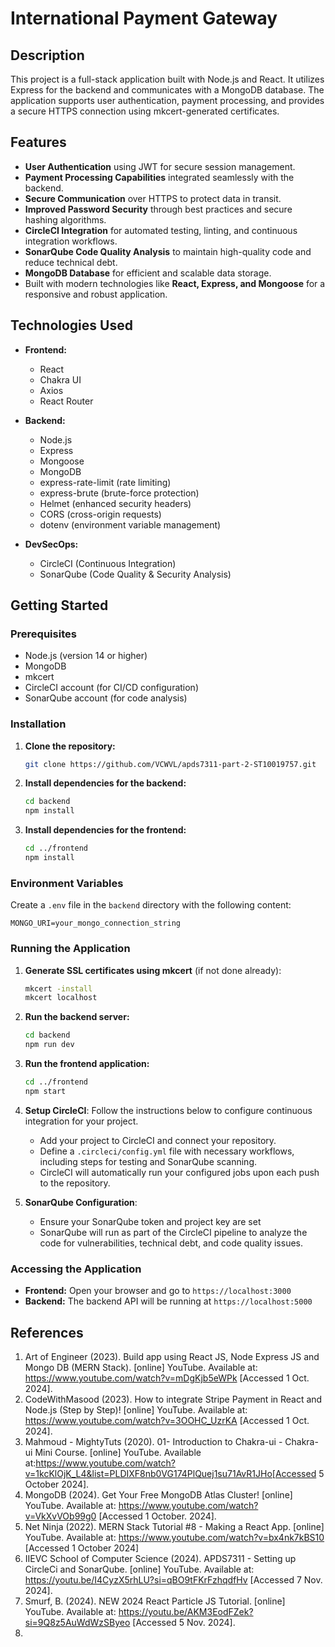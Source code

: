# International Payment Gateway

## Description
This project is a full-stack application built with Node.js and React. It utilizes Express for the backend and communicates with a MongoDB database. The application supports user authentication, payment processing, and provides a secure HTTPS connection using mkcert-generated certificates.

## Features
- **User Authentication** using JWT for secure session management.
- **Payment Processing Capabilities** integrated seamlessly with the backend.
- **Secure Communication** over HTTPS to protect data in transit.
- **Improved Password Security** through best practices and secure hashing algorithms.
- **CircleCI Integration** for automated testing, linting, and continuous integration workflows.
- **SonarQube Code Quality Analysis** to maintain high-quality code and reduce technical debt.
- **MongoDB Database** for efficient and scalable data storage.
- Built with modern technologies like **React, Express, and Mongoose** for a responsive and robust application.

## Technologies Used
- **Frontend:**
  - React
  - Chakra UI
  - Axios
  - React Router

- **Backend:**
  - Node.js
  - Express
  - Mongoose
  - MongoDB
  - express-rate-limit (rate limiting)
  - express-brute (brute-force protection)
  - Helmet (enhanced security headers)
  - CORS (cross-origin requests)
  - dotenv (environment variable management)

- **DevSecOps:**
  - CircleCI (Continuous Integration)
  - SonarQube (Code Quality & Security Analysis)

## Getting Started

### Prerequisites
- Node.js (version 14 or higher)
- MongoDB 
- mkcert
- CircleCI account (for CI/CD configuration)
- SonarQube account (for code analysis)

### Installation

1. **Clone the repository:**
   ```bash
   git clone https://github.com/VCWVL/apds7311-part-2-ST10019757.git
   ```

2. **Install dependencies for the backend:**
   ```bash
   cd backend
   npm install
   ```

3. **Install dependencies for the frontend:**
   ```bash
   cd ../frontend
   npm install
   ```

### Environment Variables

Create a `.env` file in the `backend` directory with the following content:

```plaintext
MONGO_URI=your_mongo_connection_string

```

### Running the Application

1. **Generate SSL certificates using mkcert** (if not done already):
   ```bash
   mkcert -install
   mkcert localhost
   ```

2. **Run the backend server:**
   ```bash
   cd backend
   npm run dev
   ```

3. **Run the frontend application:**
   ```bash
   cd ../frontend
   npm start
   ```

4. **Setup CircleCI**: Follow the instructions below to configure continuous integration for your project.
   - Add your project to CircleCI and connect your repository.
   - Define a `.circleci/config.yml` file with necessary workflows, including steps for testing and SonarQube scanning.
   - CircleCI will automatically run your configured jobs upon each push to the repository.

5. **SonarQube Configuration**:
   - Ensure your SonarQube token and project key are set
   - SonarQube will run as part of the CircleCI pipeline to analyze the code for vulnerabilities, technical debt, and code quality issues.

### Accessing the Application

- **Frontend:** Open your browser and go to `https://localhost:3000`
- **Backend:** The backend API will be running at `https://localhost:5000`

## References
1. Art of Engineer (2023). Build app using React JS, Node Express JS and Mongo DB (MERN Stack). [online] YouTube. Available at: https://www.youtube.com/watch?v=mDgKjb5eWPk [Accessed 1 Oct. 2024].
2. CodeWithMasood (2023). How to integrate Stripe Payment in React and Node.js (Step by Step)! [online] YouTube. Available at: https://www.youtube.com/watch?v=3OOHC_UzrKA [Accessed 1 Oct. 2024].
3. Mahmoud - MightyTuts (2020). 01- Introduction to Chakra-ui - Chakra-ui Mini Course. [online] YouTube. Available at:https://www.youtube.com/watch?v=1kcKlOjK_L4&list=PLDIXF8nb0VG174PlQuej1su71AvR1JHo[Accessed 5 October 2024].
4. MongoDB (2024). Get Your Free MongoDB Atlas Cluster! [online] YouTube. Available at: https://www.youtube.com/watch?v=VkXvVOb99g0 [Accessed 1 October. 2024].
5. Net Ninja (2022). MERN Stack Tutorial #8 - Making a React App. [online] YouTube. Available at: https://www.youtube.com/watch?v=bx4nk7kBS10 [Accessed 1 October 2024]
6. IIEVC School of Computer Science (2024). APDS7311 - Setting up CircleCi and SonarQube. [online] YouTube. Available at: https://youtu.be/I4CyzX5rhLU?si=qBO9tFKrFzhqdfHv [Accessed 7 Nov. 2024].
7. Smurf, B. (2024). NEW 2024 React Particle JS Tutorial. [online] YouTube. Available at: https://youtu.be/AKM3EodFZek?si=9Q8z5AuWdWzSByeo [Accessed 5 Nov. 2024].
8. 
